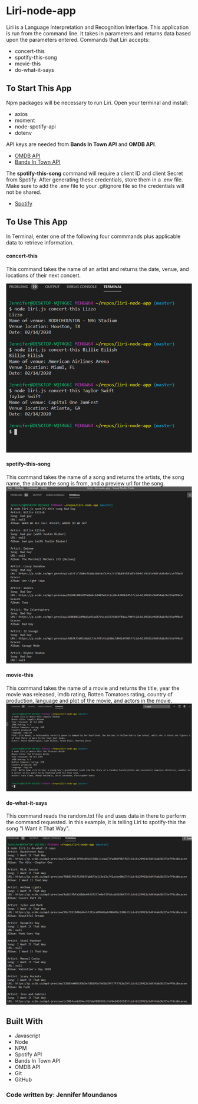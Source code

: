 # Liri-node-app

Liri is a Language Interpretation and Recognition Interface. This application is run from the command line. It takes in parameters and returns data based upon the parameters entered. Commands that Liri accepts:

* concert-this
* spotify-this-song
* movie-this
* do-what-it-says

## To Start This App
Npm packages will be necessary to run Liri. Open your terminal  and install:
* axios
* moment
* node-spotify-api
* dotenv

API keys are needed from **Bands In Town API** and **OMDB API**.
* [OMDB API](http://www.omdbapi.com)
* [Bands In Town API](http://www.artists.bandsintown.com/bandsintown-api)

The **spotify-this-song** command will require a client ID and client Secret from Spotify. After generating these credentials, store them in a .env file. Make sure to add the .env file to your .gitignore file so the credentials will not be shared.
* [Spotify](https://developer.spotify.com/my-applications/#!/)

## To Use This App
In Terminal, enter one of the following four commmands plus applicable data to retrieve information.
#### concert-this
This command takes the name of an artist and returns the date, venue, and locations of their next concert.

![Screenshot of concert-this](assets/concert.png)

#### spotify-this-song
This command takes the name of a song and returns the artists, the song name, the album the song is from, and a preview url for the song. 
![Screenshot of spotify-this-song](assets/song.png)

#### movie-this
This command takes the name of a movie and returns the title, year the movie was released, imdb rating, Rotten Tomatoes rating, country of production, language and plot of the movie, and actors in the movie.
![Screenshot of movie-this](assets/movie.png)

#### do-what-it-says
This command reads the random.txt file and uses data in there to perform the command requested. In this example, it is telling Liri to spotify-this the song "I Want it That Way".

![Screenshot of do-what-it-says](assets/doThis.png)

## Built With
* Javascript
* Node
* NPM
* Spotify API
* Bands In Town API
* OMDB API
* Git
* GitHub


### Code written by: Jennifer Moundanos
